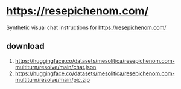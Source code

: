 # https://resepichenom.com/

Synthetic visual chat instructions for https://resepichenom.com/

## download

1. https://huggingface.co/datasets/mesolitica/resepichenom.com-multiturn/resolve/main/chat.json
2. https://huggingface.co/datasets/mesolitica/resepichenom.com-multiturn/resolve/main/pic.zip